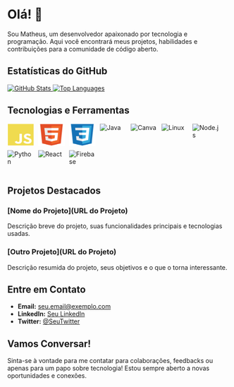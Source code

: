 # Olá! 👋

Sou Matheus, um desenvolvedor apaixonado por tecnologia e programação. Aqui você encontrará meus projetos, habilidades e contribuições para a comunidade de código aberto.

## Estatísticas do GitHub

<div>
  <a href="https://github.com/swords14">
    <img height="170em" src="https://github-readme-stats.vercel.app/api?username=swords14&show_icons=true&theme=dark" alt="GitHub Stats"/>
    <img height="170em" src="https://github-readme-stats.vercel.app/api/top-langs/?username=swords14&layout=compact&langs_count=7&theme=dark" alt="Top Languages"/>
  </a>
</div>

## Tecnologias e Ferramentas

<div style="display: flex; flex-wrap: wrap; gap: 10px;">
  <img align="center" alt="JavaScript" height="50" width="60" src="https://raw.githubusercontent.com/devicons/devicon/master/icons/javascript/javascript-plain.svg" />
  <img align="center" alt="HTML5" height="50" width="60" src="https://raw.githubusercontent.com/devicons/devicon/master/icons/html5/html5-original.svg" />
  <img align="center" alt="CSS3" height="50" width="60" src="https://raw.githubusercontent.com/devicons/devicon/master/icons/css3/css3-original.svg" />
  <img align="center" alt="Java" height="50" width="60" src="https://cdn.jsdelivr.net/gh/devicons/devicon/icons/java/java-original.svg" />
  <img align="center" alt="Canva" height="50" width="60" src="https://cdn.jsdelivr.net/gh/devicons/devicon/icons/canva/canva-original.svg" />
  <img align="center" alt="Linux" height="50" width="60" src="https://cdn.jsdelivr.net/gh/devicons/devicon/icons/linux/linux-original.svg" />
  <img align="center" alt="Node.js" height="50" width="60" src="https://cdn.jsdelivr.net/gh/devicons/devicon/icons/nodejs/nodejs-original-wordmark.svg" />
  <img align="center" alt="Python" height="50" width="60" src="https://cdn.jsdelivr.net/gh/devicons/devicon/icons/python/python-original-wordmark.svg" />
  <img align="center" alt="React" height="50" width="60" src="https://cdn.jsdelivr.net/gh/devicons/devicon/icons/react/react-original-wordmark.svg" />
  <img align="center" alt="Firebase" height="50" width="60" src="https://cdn.jsdelivr.net/gh/devicons/devicon/icons/firebase/firebase-plain-wordmark.svg" />
</div>

## Projetos Destacados

### [Nome do Projeto](URL do Projeto)
Descrição breve do projeto, suas funcionalidades principais e tecnologias usadas.

### [Outro Projeto](URL do Projeto)
Descrição resumida do projeto, seus objetivos e o que o torna interessante.

## Entre em Contato

- **Email:** seu.email@exemplo.com
- **LinkedIn:** [Seu LinkedIn](https://linkedin.com/in/seu-perfil)
- **Twitter:** [@SeuTwitter](https://twitter.com/seu-twitter)

## Vamos Conversar!

Sinta-se à vontade para me contatar para colaborações, feedbacks ou apenas para um papo sobre tecnologia! Estou sempre aberto a novas oportunidades e conexões.

